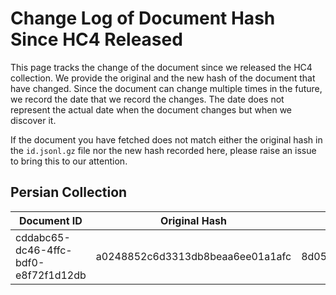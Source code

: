 # Change Log of Document Hash Since HC4 Released

This page tracks the change of the document since we released the HC4 collection. We provide the original and the new hash of the document 
that have changed. Since the document can change multiple times in the future, we record the date that we record the changes. 
The date does not represent the actual date when the document changes but when we discover it. 

If the document you have fetched does not match either the original hash in the `id.jsonl.gz` file nor the new hash recorded here, 
please raise an issue to bring this to our attention. 

## Persian Collection 

| Document ID                          | Original Hash                    | New Hash                         | Judgement   | Date         |
| ------------------------------------ | -------------------------------- | -------------------------------- | ----------- | ------------ |
| cddabc65-dc46-4ffc-bdf0-e8f72f1d12db | a0248852c6d3313db8beaa6ee01a1afc | 8d056f3ca11ca0deea8fdac670d40edb | Not Juedged | Apr 19, 2022 |
